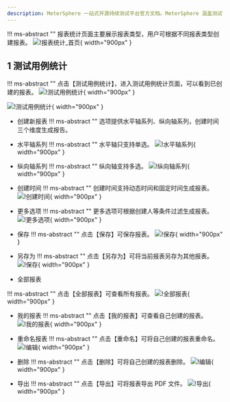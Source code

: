 ```yaml
---
description: MeterSphere 一站式开源持续测试平台官方文档。MeterSphere 涵盖测试管理、接口测试、UI 测试和性能测试等功能，全面兼容 JMeter、Selenium 等主流开源标准，有效助力开发和测试团队充分利用云弹性进行高度可 扩展的自动化测试，加速高质量的软件交付。
---
```


!!! ms-abstract ""
    报表统计页面主要展示报表类型，用户可根据不同报表类型创建报表。
![!报表统计_首页](../../img/report_statistics/报表统计_首页.png){ width="900px" }

## 1 测试用例统计
!!! ms-abstract ""
    点击【测试用例统计】，进入测试用例统计页面，可以看到已创建的报表。
![!测试用例统计](../../img/report_statistics/测试用例统计.png){ width="900px" }

![!测试用例统计](../../img/report_statistics/测试用例统计_1.png){ width="900px" }

- 创建新报表
!!! ms-abstract ""
    选项提供水平轴系列、纵向轴系列，创建时间三个维度生成报告。

-  水平轴系列
!!! ms-abstract ""
    水平轴只支持单选。
![!水平轴系列](../../img/report_statistics/水平轴系列.png){ width="900px" }

- 纵向轴系列
!!! ms-abstract ""
    纵向轴支持多选。
![!纵向轴系列](../../img/report_statistics/纵向轴系列.png){ width="900px" }

- 创建时间
!!! ms-abstract ""
    创建时间支持动态时间和固定时间生成报表。
![!创建时间](../../img/report_statistics/创建时间.png){ width="900px" }

- 更多选项
!!! ms-abstract ""
    更多选项可根据创建人等条件过滤生成报表。
![!更多选项](../../img/report_statistics/更多选项.png){ width="900px" }

- 保存
!!! ms-abstract ""
    点击【保存】可保存报表。
![!保存](../../img/report_statistics/保存.png){ width="900px" }

- 另存为
!!! ms-abstract ""
    点击【另存为】可将当前报表另存为其他报表。
![!保存](../../img/report_statistics/另存为.png){ width="900px" }

- 全部报表

!!! ms-abstract ""
    点击【全部报表】可查看所有报表。
![!全部报表](../../img/report_statistics/全部报表.png){ width="900px" }

- 我的报表
!!! ms-abstract ""
    点击【我的报表】可查看自己创建的报表。
![!我的报表](../../img/report_statistics/我的报表.png){ width="900px" }

- 重命名报表
!!! ms-abstract ""
    点击【重命名】可将自己创建的报表重命名。
![!编辑](../../img/report_statistics/编辑.png){ width="900px" }

- 删除
!!! ms-abstract ""
    点击【删除】可将自己创建的报表删除。
![!编辑](../../img/report_statistics/删除.png){ width="900px" }

- 导出
!!! ms-abstract ""
    点击【导出】可将报表导出 PDF 文件。
![!导出](../../img/report_statistics/导出.png){ width="900px" }


